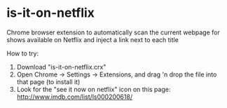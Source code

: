 # is-it-on-netflix
Chrome browser extension to automatically scan the current webpage for shows available on Netflix and inject a link next to each title

How to try:
1. Download "is-it-on-netflix.crx"
2. Open Chrome -> Settings -> Extensions, and drag 'n drop the file into that page (to install it)
3. Look for the "see it now on netflix" icon on this page: http://www.imdb.com/list/ls000200618/
